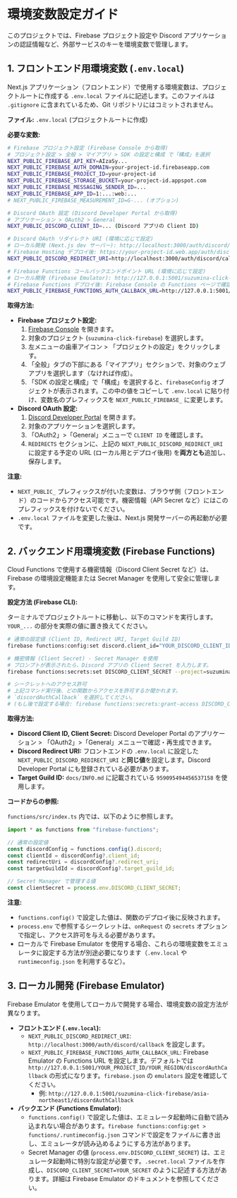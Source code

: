 # 環境変数設定ガイド

このプロジェクトでは、Firebase プロジェクト設定や Discord アプリケーションの認証情報など、外部サービスのキーを環境変数で管理します。

## 1. フロントエンド用環境変数 (`.env.local`)

Next.js アプリケーション（フロントエンド）で使用する環境変数は、プロジェクトルートに作成する `.env.local` ファイルに記述します。このファイルは `.gitignore` に含まれているため、Git リポジトリにはコミットされません。

**ファイル:** `.env.local` (プロジェクトルートに作成)

**必要な変数:**

```bash
# Firebase プロジェクト設定 (Firebase Console から取得)
# プロジェクト設定 > 全般 > マイアプリ > SDK の設定と構成 で「構成」を選択
NEXT_PUBLIC_FIREBASE_API_KEY=AIzaSy...
NEXT_PUBLIC_FIREBASE_AUTH_DOMAIN=your-project-id.firebaseapp.com
NEXT_PUBLIC_FIREBASE_PROJECT_ID=your-project-id
NEXT_PUBLIC_FIREBASE_STORAGE_BUCKET=your-project-id.appspot.com
NEXT_PUBLIC_FIREBASE_MESSAGING_SENDER_ID=...
NEXT_PUBLIC_FIREBASE_APP_ID=1:...:web:...
# NEXT_PUBLIC_FIREBASE_MEASUREMENT_ID=G-... (オプション)

# Discord OAuth 設定 (Discord Developer Portal から取得)
# アプリケーション > OAuth2 > General
NEXT_PUBLIC_DISCORD_CLIENT_ID=... (Discord アプリの Client ID)

# Discord OAuth リダイレクト URI (環境に応じて設定)
# ローカル開発 (Next.js dev サーバー): http://localhost:3000/auth/discord/callback
# Firebase Hosting デプロイ後: https://your-project-id.web.app/auth/discord/callback (またはカスタムドメイン)
NEXT_PUBLIC_DISCORD_REDIRECT_URI=http://localhost:3000/auth/discord/callback

# Firebase Functions コールバックエンドポイント URL (環境に応じて設定)
# ローカル開発 (Firebase Emulator): http://127.0.0.1:5001/suzumina-click-firebase/asia-northeast1/discordAuthCallback
# Firebase Functions デプロイ後: Firebase Console の Functions ページで確認できるトリガー URL
NEXT_PUBLIC_FIREBASE_FUNCTIONS_AUTH_CALLBACK_URL=http://127.0.0.1:5001/suzumina-click-firebase/asia-northeast1/discordAuthCallback
```

**取得方法:**

*   **Firebase プロジェクト設定:**
    1.  [Firebase Console](https://console.firebase.google.com/) を開きます。
    2.  対象のプロジェクト (`suzumina-click-firebase`) を選択します。
    3.  左メニューの歯車アイコン > 「プロジェクトの設定」をクリックします。
    4.  「全般」タブの下部にある「マイアプリ」セクションで、対象のウェブアプリを選択します（なければ作成）。
    5.  「SDK の設定と構成」で「構成」を選択すると、`firebaseConfig` オブジェクトが表示されます。この中の値をコピーして `.env.local` に貼り付け、変数名のプレフィックスを `NEXT_PUBLIC_FIREBASE_` に変更します。
*   **Discord OAuth 設定:**
    1.  [Discord Developer Portal](https://discord.com/developers/applications) を開きます。
    2.  対象のアプリケーションを選択します。
    3.  「OAuth2」>「General」メニューで `CLIENT ID` を確認します。
    4.  `REDIRECTS` セクションに、上記の `NEXT_PUBLIC_DISCORD_REDIRECT_URI` に設定する予定の URL (ローカル用とデプロイ後用) を**両方とも**追加し、保存します。

**注意:**

*   `NEXT_PUBLIC_` プレフィックスが付いた変数は、ブラウザ側（フロントエンド）のコードからアクセス可能です。機密情報（API Secret など）にはこのプレフィックスを付けないでください。
*   `.env.local` ファイルを変更した後は、Next.js 開発サーバーの再起動が必要です。

## 2. バックエンド用環境変数 (Firebase Functions)

Cloud Functions で使用する機密情報（Discord Client Secret など）は、Firebase の環境設定機能または Secret Manager を使用して安全に管理します。

**設定方法 (Firebase CLI):**

ターミナルでプロジェクトルートに移動し、以下のコマンドを実行します。`YOUR_...` の部分を実際の値に置き換えてください。

```bash
# 通常の設定値 (Client ID, Redirect URI, Target Guild ID)
firebase functions:config:set discord.client_id="YOUR_DISCORD_CLIENT_ID" discord.redirect_uri="YOUR_DISCORD_REDIRECT_URI" discord.target_guild_id="959095494456537158" --project=suzumina-click-firebase

# 機密情報 (Client Secret) - Secret Manager を使用
# プロンプトが表示されたら、Discord アプリの Client Secret を入力します。
firebase functions:secrets:set DISCORD_CLIENT_SECRET --project=suzumina-click-firebase

# シークレットへのアクセス許可
# 上記コマンド実行後、どの関数からアクセスを許可するか聞かれます。
# `discordAuthCallback` を選択してください。
# (もし後で設定する場合: firebase functions:secrets:grant-access DISCORD_CLIENT_SECRET --functions=discordAuthCallback --project=suzumina-click-firebase)
```

**取得方法:**

*   **Discord Client ID, Client Secret:** Discord Developer Portal のアプリケーション > 「OAuth2」>「General」メニューで確認・再生成できます。
*   **Discord Redirect URI:** フロントエンドの `.env.local` に設定した `NEXT_PUBLIC_DISCORD_REDIRECT_URI` と**同じ値**を設定します。Discord Developer Portal にも登録されている必要があります。
*   **Target Guild ID:** `docs/INFO.md` に記載されている `959095494456537158` を使用します。

**コードからの参照:**

`functions/src/index.ts` 内では、以下のように参照します。

```typescript
import * as functions from "firebase-functions";

// 通常の設定値
const discordConfig = functions.config().discord;
const clientId = discordConfig?.client_id;
const redirectUri = discordConfig?.redirect_uri;
const targetGuildId = discordConfig?.target_guild_id;

// Secret Manager で管理する値
const clientSecret = process.env.DISCORD_CLIENT_SECRET;
```

**注意:**

*   `functions.config()` で設定した値は、関数のデプロイ後に反映されます。
*   `process.env` で参照するシークレットは、`onRequest` の `secrets` オプションで指定し、アクセス許可を与える必要があります。
*   ローカルで Firebase Emulator を使用する場合、これらの環境変数をエミュレータに設定する方法が別途必要になります（`.env.local` や `runtimeconfig.json` を利用するなど）。

## 3. ローカル開発 (Firebase Emulator)

Firebase Emulator を使用してローカルで開発する場合、環境変数の設定方法が異なります。

*   **フロントエンド (`.env.local`):**
    *   `NEXT_PUBLIC_DISCORD_REDIRECT_URI`: `http://localhost:3000/auth/discord/callback` を設定します。
    *   `NEXT_PUBLIC_FIREBASE_FUNCTIONS_AUTH_CALLBACK_URL`: Firebase Emulator の Functions URL を設定します。デフォルトでは `http://127.0.0.1:5001/YOUR_PROJECT_ID/YOUR_REGION/discordAuthCallback` の形式になります。`firebase.json` の `emulators` 設定を確認してください。
        *   例: `http://127.0.0.1:5001/suzumina-click-firebase/asia-northeast1/discordAuthCallback`
*   **バックエンド (Functions Emulator):**
    *   `functions.config()` で設定した値は、エミュレータ起動時に自動で読み込まれない場合があります。`firebase functions:config:get > functions/.runtimeconfig.json` コマンドで設定をファイルに書き出し、エミュレータが読み込めるようにする方法があります。
    *   Secret Manager の値 (`process.env.DISCORD_CLIENT_SECRET`) は、エミュレータ起動時に特別な設定が必要です。`.secret.local` ファイルを作成し、`DISCORD_CLIENT_SECRET=YOUR_SECRET` のように記述する方法があります。詳細は Firebase Emulator のドキュメントを参照してください。